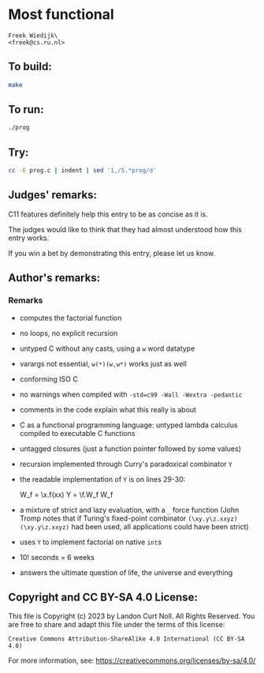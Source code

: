 # Most functional

    Freek Wiedijk\
    <freek@cs.ru.nl>

## To build:

```sh
make
```

## To run:

```sh
./prog
```

## Try:

```sh
cc -E prog.c | indent | sed '1,/5.*prog/d'
```

## Judges' remarks:

C11 features definitely help this entry to be as concise as it is.

The judges would like to think that they had almost understood how this entry works.

If you win a bet by demonstrating this entry, please let us know.

## Author's remarks:

### Remarks

- computes the factorial function
- no loops, no explicit recursion
- untyped C without any casts, using a `w` word datatype
- varargs not essential, `w(*)(w,w*)` works just as well
- conforming ISO C
- no warnings when compiled with `-std=c99 -Wall -Wextra -pedantic`
- comments in the code explain what this really is about
- C as a functional programming language:
  untyped lambda calculus compiled to executable C functions
- untagged closures (just a function pointer followed by some values)
- recursion implemented through Curry's paradoxical combinator `Y`
- the readable implementation of `Y` is on lines 29-30:

	W_f = \x.f(xx)
	Y = \f.W_f W_f

- a mixture of strict and lazy evaluation, with a `_` force function
  (John Tromp notes that if Turing's fixed-point combinator
  `(\xy.y\z.xxyz)(\xy.y\z.xxyz)` had been used,
  all applications could have been strict)
- uses `Y` to implement factorial on native `int`s
- 10! seconds = 6 weeks
- answers the ultimate question of life, the universe and everything

## Copyright and CC BY-SA 4.0 License:

This file is Copyright (c) 2023 by Landon Curt Noll.  All Rights Reserved.
You are free to share and adapt this file under the terms of this license:

    Creative Commons Attribution-ShareAlike 4.0 International (CC BY-SA 4.0)

For more information, see: https://creativecommons.org/licenses/by-sa/4.0/

